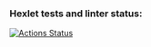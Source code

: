 ### Hexlet tests and linter status:
[![Actions Status](https://github.com/Morphlike/python-project-50/workflows/hexlet-check/badge.svg)](https://github.com/Morphlike/python-project-50/actions)